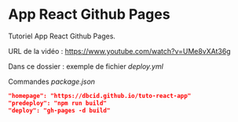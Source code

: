 # App React Github Pages

Tutoriel App React Github Pages.

URL de la vidéo : https://www.youtube.com/watch?v=UMe8vXAt36g

Dans ce dossier : exemple de fichier *deploy.yml*

Commandes *package.json*
```json
"homepage": "https://dbcid.github.io/tuto-react-app"
"predeploy": "npm run build"
"deploy": "gh-pages -d build"
```
